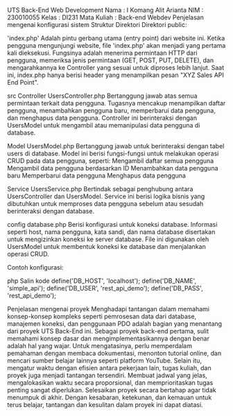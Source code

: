 UTS Back-End Web Development
Nama : I Komang Alit Arianta
NIM : 230010055
Kelas : DI231
Mata Kuliah : Back-end Webdev
Penjelasan mengenai konfigurasi sistem
Struktur Direktori
Direktori public:

'index.php' Adalah pintu gerbang utama (entry point) dari website ini. Ketika pengguna mengunjungi website, file 'index.php' akan menjadi yang pertama kali dieksekusi. Fungsinya adalah menerima permintaan HTTP dari pengguna, memeriksa jenis permintaan (GET, POST, PUT, DELETE), dan mengarahkannya ke Controller yang sesuai untuk diproses lebih lanjut. Saat ini, index.php hanya berisi header yang menampilkan pesan "XYZ Sales API End Point".

src
Controller
UsersController.php
Bertanggung jawab atas semua permintaan terkait data pengguna. Tugasnya mencakup menampilkan daftar pengguna, menambahkan pengguna baru, memperbarui data pengguna, dan menghapus data pengguna. Controller ini berinteraksi dengan UsersModel untuk mengambil atau memanipulasi data pengguna di database.

Model
UsersModel.php
Bertanggung jawab untuk berinteraksi dengan tabel users di database. Model ini berisi fungsi-fungsi untuk melakukan operasi CRUD pada data pengguna, seperti:
Mengambil daftar semua pengguna
Mengambil data pengguna berdasarkan ID
Menambahkan data pengguna baru
Memperbarui data pengguna
Menghapus data pengguna

Service
UsersService.php
Bertindak sebagai penghubung antara UsersController dan UsersModel. Service ini berisi logika bisnis yang dibutuhkan untuk memproses data pengguna sebelum atau sesudah berinteraksi dengan database.

config
database.php
Berisi konfigurasi untuk koneksi database. Informasi seperti host, nama pengguna, kata sandi, dan nama database disertakan untuk mengizinkan koneksi ke server database. File ini digunakan oleh UsersModel untuk membentuk koneksi ke database dan menjalankan operasi CRUD.

Contoh konfigurasi:

php
Salin kode
define('DB_HOST', 'localhost');
define('DB_NAME', 'simple_api');
define('DB_USER', 'rest_api_demo');
define('DB_PASS', 'rest_api_demo');

Penjelasan mengenai proyek
Menghadapi tantangan dalam memahami konsep-konsep kompleks seperti pemrosesan data dari database, manajemen koneksi, dan penggunaan PDO adalah bagian yang menantang dari proyek UTS Back-End ini. Sebagai proyek back-end pertama, sulit memahami konsep dasar dan mengimplementasikannya dengan benar adalah hal yang wajar. Untuk mengatasinya, perlu memperdalam pemahaman dengan membaca dokumentasi, menonton tutorial online, dan mencari sumber belajar lainnya seperti platform YouTube. Selain itu, mengatur waktu dengan efisien antara pekerjaan lain, tugas kuliah, dan proyek juga menjadi tantangan tersendiri. Membuat jadwal yang jelas, mengalokasikan waktu secara proporsional, dan memprioritaskan tugas penting sangat diperlukan. Selesaikan proyek secara bertahap agar tidak menumpuk di akhir. Dengan kesabaran, ketekunan, dan kemauan untuk terus belajar, tantangan dan kesulitan dalam proyek ini dapat diatasi.
